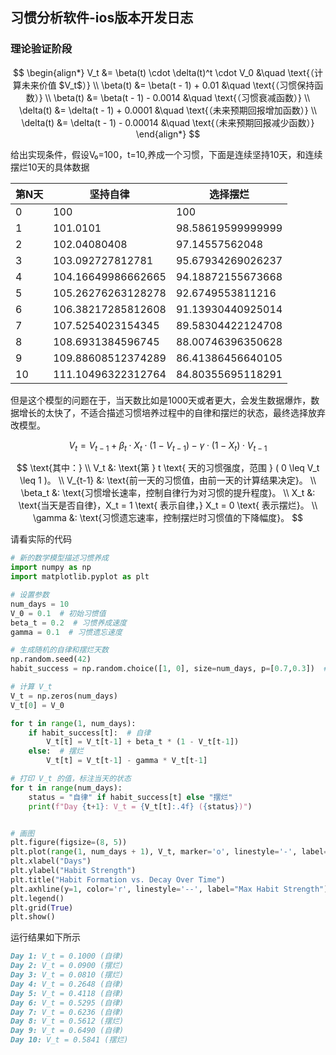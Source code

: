 ## 习惯分析软件-ios版本开发日志

### 理论验证阶段

$$
\begin{align*}
    V_t &= \beta(t) \cdot \delta(t)^t \cdot V_0  &\quad \text{（计算未来价值 $V_t$）} \\
    \beta(t) &= \beta(t - 1) + 0.01  &\quad \text{（习惯保持函数）} \\  
    \beta(t) &= \beta(t - 1) - 0.0014 &\quad \text{（习惯衰减函数）} \\  
    \delta(t) &= \delta(t - 1) + 0.0001  &\quad \text{（未来预期回报增加函数）} \\  
    \delta(t) &= \delta(t - 1) - 0.00014  &\quad \text{（未来预期回报减少函数）} 
\end{align*}
$$

给出实现条件，假设V₀=100，t=10,养成一个习惯，下面是连续坚持10天，和连续摆烂10天的具体数据

| 第N天 | 坚持自律           | 选择摆烂          |
| ----- | ------------------ | ----------------- |
| 0     | 100                | 100               |
| 1     | 101.0101           | 98.58619599999999 |
| 2     | 102.04080408       | 97.14557562048    |
| 3     | 103.092727812781   | 95.67934269026237 |
| 4     | 104.16649986662665 | 94.18872155673668 |
| 5     | 105.26276263128278 | 92.6749553811216  |
| 6     | 106.38217285812608 | 91.13930440925014 |
| 7     | 107.5254023154345  | 89.58304422124708 |
| 8     | 108.6931384596745  | 88.00746396350628 |
| 9     | 109.88608512374289 | 86.41386456640105 |
| 10    | 111.10496322312764 | 84.80355695118291 |

但是这个模型的问题在于，当天数比如是1000天或者更大，会发生数据爆炸，数据增长的太快了，不适合描述习惯培养过程中的自律和摆烂的状态，最终选择放弃改模型。


$$
V_t = V_{t-1} + \beta_t \cdot X_t \cdot (1 - V_{t-1}) - \gamma \cdot (1 - X_t) \cdot V_{t-1}
$$

$$
\text{其中：} \\
V_t &: \text{第 } t \text{ 天的习惯强度，范围 } ( 0 \leq V_t \leq 1 )。 \\
V_{t-1} &: \text{前一天的习惯值，由前一天的计算结果决定}。 \\
\beta_t &: \text{习惯增长速率，控制自律行为对习惯的提升程度}。 \\
X_t &: \text{当天是否自律}，X_t = 1 \text{ 表示自律，} X_t = 0 \text{ 表示摆烂}。 \\
\gamma &: \text{习惯遗忘速率，控制摆烂时习惯值的下降幅度}。
$$

请看实际的代码

```python
# 新的数学模型描述习惯养成
import numpy as np
import matplotlib.pyplot as plt

# 设置参数
num_days = 10
V_0 = 0.1  # 初始习惯值
beta_t = 0.2  # 习惯养成速度
gamma = 0.1  # 习惯遗忘速度

# 生成随机的自律和摆烂天数
np.random.seed(42)
habit_success = np.random.choice([1, 0], size=num_days, p=[0.7,0.3])  # 前一个参数自律，后一个参数摆烂

# 计算 V_t
V_t = np.zeros(num_days)
V_t[0] = V_0

for t in range(1, num_days):
    if habit_success[t]:  # 自律
        V_t[t] = V_t[t-1] + beta_t * (1 - V_t[t-1])
    else:  # 摆烂
        V_t[t] = V_t[t-1] - gamma * V_t[t-1]

# 打印 V_t 的值，标注当天的状态
for t in range(num_days):
    status = "自律" if habit_success[t] else "摆烂"
    print(f"Day {t+1}: V_t = {V_t[t]:.4f} ({status})")


# 画图
plt.figure(figsize=(8, 5))
plt.plot(range(1, num_days + 1), V_t, marker='o', linestyle='-', label="Habit Strength (V_t)")
plt.xlabel("Days")
plt.ylabel("Habit Strength")
plt.title("Habit Formation vs. Decay Over Time")
plt.axhline(y=1, color='r', linestyle='--', label="Max Habit Strength")
plt.legend()
plt.grid(True)
plt.show()
```

运行结果如下所示

```markdown
Day 1: V_t = 0.1000 (自律)
Day 2: V_t = 0.0900 (摆烂)
Day 3: V_t = 0.0810 (摆烂)
Day 4: V_t = 0.2648 (自律)
Day 5: V_t = 0.4118 (自律)
Day 6: V_t = 0.5295 (自律)
Day 7: V_t = 0.6236 (自律)
Day 8: V_t = 0.5612 (摆烂)
Day 9: V_t = 0.6490 (自律)
Day 10: V_t = 0.5841 (摆烂)
```

